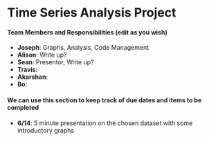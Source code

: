 # Time Series Analysis Project

#### Team Members and Responsibilities (edit as you wish)

- **Joseph**: Graphs, Analysis, Code Management
- **Alison**: Write up?
- **Sean**: Presentor, Write up?
- **Travis**:
- **Akarshan**:
- **Bo**:


#### We can use this section to keep track of due dates and items to be completed

- **6/14**: 5 minute presentation on the chosen dataset with some introductory graphs
